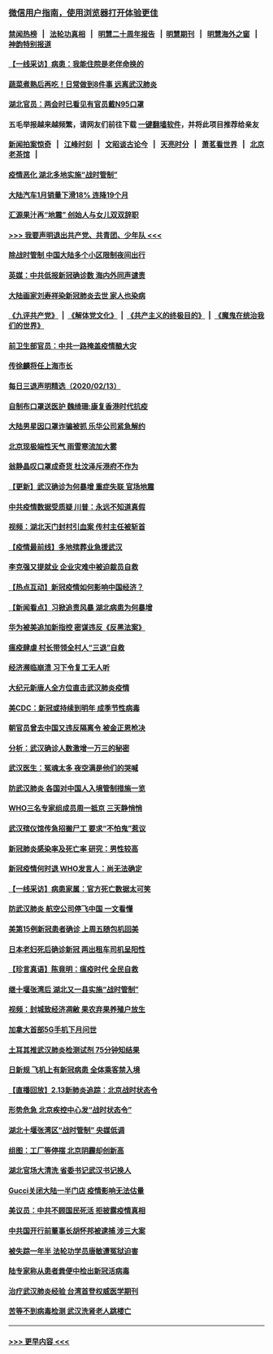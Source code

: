 ### [微信用户指南，使用浏览器打开体验更佳](https://github.com/gfw-breaker/banned-news1/blob/master/indexes/wechat-guide.md?t=0)
#### [禁闻热榜](热点新闻.md?t=0)  &nbsp;&nbsp;|&nbsp;&nbsp; [法轮功真相](https://github.com/gfw-breaker/truth/blob/master/README.md?t=0) &nbsp;&nbsp;|&nbsp;&nbsp; [明慧二十周年报告](https://github.com/gfw-breaker/mh-reports/blob/master/README.md?t=0) &nbsp;&nbsp;|&nbsp;&nbsp;[明慧期刊](https://github.com/gfw-breaker/mh-qikan) &nbsp;&nbsp;|&nbsp;&nbsp; [明慧海外之窗](https://github.com/gfw-breaker/mh-news/blob/master/README.md?t=0) &nbsp;&nbsp;|&nbsp;&nbsp; [神韵特别报道](https://github.com/gfw-breaker/mh-news/blob/master/shenyun.md?t=0)
#### [【一线采访】病患：我能住院是老伴命换的](../pages/nsc413/n11867769.md?t=02141533) 
#### [蔬菜煮熟后再吃！日常做到8件事 远离武汉肺炎](../pages/nsc413/n11867364.md?t=02141533) 
#### [湖北官员：两会时已看见有官员戴N95口罩](../pages/nsc413/n11867926.md?t=02141533) 
#### 五毛举报越来越频繁，请网友们前往下载 [一键翻墙软件](https://github.com/gfw-breaker/ssr-accounts)，并将此项目推荐给亲友
#### [新闻拍案惊奇](https://github.com/gfw-breaker/banned-news1/blob/master/pages/link4.md) &nbsp;&nbsp;|&nbsp;&nbsp; [江峰时刻](https://github.com/gfw-breaker/banned-news1/blob/master/pages/link4.md) &nbsp;&nbsp;|&nbsp;&nbsp; [文昭谈古论今](https://github.com/gfw-breaker/banned-news1/blob/master/pages/link4.md) &nbsp;&nbsp;|&nbsp;&nbsp; [天亮时分](https://github.com/gfw-breaker/banned-news1/blob/master/pages/link4.md) &nbsp;&nbsp;|&nbsp;&nbsp; [萧茗看世界](https://github.com/gfw-breaker/banned-news1/blob/master/pages/link4.md) &nbsp;&nbsp;|&nbsp;&nbsp; [北京老茶馆](https://github.com/gfw-breaker/banned-news1/blob/master/pages/link4.md) &nbsp;&nbsp;|&nbsp;&nbsp; 
#### [疫情恶化 湖北多地实施“战时管制”](../pages/nsc413/n11868179.md?t=02141533) 
#### [大陆汽车1月销量下滑18% 连降19个月](../pages/nsc413/n11867516.md?t=02141533) 
#### [汇源果汁再“地震” 创始人与女儿双双辞职](../pages/nsc413/n11867908.md?t=02141533) 
#### [>>> 我要声明退出共产党、共青团、少年队 <<<](https://github.com/begood0513/goodnews/blob/master/quit/letter.md) 
#### [除战时管制 中国大陆多个小区限制夜间出行](../pages/nsc413/n11867833.md?t=02141533) 
#### [英媒：中共低报新冠确诊数 海内外同声谴责](../pages/nsc413/n11867421.md?t=02141533) 
#### [大陆画家刘寿祥染新冠肺炎去世 家人也染病](../pages/nsc413/n11867813.md?t=02141533) 
#### [《九评共产党》](https://github.com/begood0513/9ping.md/blob/master/README.md) &nbsp;|&nbsp; [《解体党文化》](../../../../jtdwh.md/blob/master/README.md)  &nbsp;|&nbsp; [《共产主义的终极目的》](../../../../gczydzjmd.md/blob/master/README.md) &nbsp;|&nbsp; [《魔鬼在统治我们的世界》](../../../../mgztzwmdsj.md/blob/master/README.md) 
#### [前卫生部官员：中共一路掩盖疫情酿大灾](../pages/nsc413/n11867590.md?t=02141533) 
#### [传徐麟将任上海市长](../pages/nsc413/n11867709.md?t=02141533) 
#### [每日三退声明精选（2020/02/13）](../pages/nsc413/n11867712.md?t=02141533) 
#### [自制布口罩送医护 魏绮珊:康复香港时代抗疫](../pages/nsc413/n11867481.md?t=02141533) 
#### [大陆男星因口罩诈骗被抓 乐华公司紧急解约](../pages/nsc413/n11867354.md?t=02141533) 
#### [北京现极端性天气 雨雪寒流加大雾](../pages/nsc413/n11867619.md?t=02141533) 
#### [翁静晶叹口罩成奇货 杜汶泽斥港府不作为](../pages/nsc413/n11867016.md?t=02141533) 
#### [【更新】武汉确诊为何暴增 重症失联 官场地震](../pages/nsc413/n11801312.md?t=02141533) 
#### [中共疫情数据受质疑 川普：永远不知道真假](../pages/nsc413/n11867195.md?t=02141533) 
#### [视频：湖北天门封村引血案 传村主任被斩首](../pages/nsc413/n11867382.md?t=02141533) 
#### [【疫情最前线】多地殡葬业急援武汉](../pages/nsc413/n11866914.md?t=02141533) 
#### [李克强又提就业 企业灾难中被迫裁员自救](../pages/nsc413/n11867323.md?t=02141533) 
#### [【热点互动】新冠疫情如何影响中国经济？](../pages/nsc413/n11867208.md?t=02141533) 
#### [【新闻看点】习掀追责风暴 湖北病患为何暴增](../pages/nsc413/n11867035.md?t=02141533) 
#### [华为被美追加新指控 密谋违反《反黑法案》](../pages/nsc413/n11867191.md?t=02141533) 
#### [瘟疫肆虐 村长带领全村人“三退”自救](../pages/nsc413/n11861714.md?t=02141533) 
#### [经济濒临崩溃 习下令复工无人听](../pages/nsc413/n11867269.md?t=02141533) 
#### [大纪元新唐人全方位直击武汉肺炎疫情](../pages/nsc413/n11859405.md?t=02141533) 
#### [美CDC：新冠或持续到明年 成季节性病毒](../pages/nsc413/n11867279.md?t=02141533) 
#### [朝官员曾去中国又违反隔离令 被金正恩枪决](../pages/nsc413/n11867087.md?t=02141533) 
#### [分析：武汉确诊人数激增一万三的秘密](../pages/nsc413/n11866187.md?t=02141533) 
#### [武汉医生：冤魂太多 夜空满是他们的哭喊](../pages/nsc413/n11867107.md?t=02141533) 
#### [防武汉肺炎 各国对中国人入境管制措施一览](../pages/nsc413/n11838726.md?t=02141533) 
#### [WHO三名专家组成员周一抵京 三天静悄悄](../pages/nsc413/n11866947.md?t=02141533) 
#### [武汉殡仪馆传急招搬尸工 要求“不怕鬼”惹议](../pages/nsc413/n11866834.md?t=02141533) 
#### [新冠肺炎感染率及死亡率 研究：男性较高](../pages/nsc413/n11866956.md?t=02141533) 
#### [新冠疫情何时退 WHO发言人：尚无法确定](../pages/nsc413/n11866864.md?t=02141533) 
#### [【一线采访】病患家属：官方死亡数据太可笑](../pages/nsc413/n11866840.md?t=02141533) 
#### [防武汉肺炎 航空公司停飞中国 一文看懂](../pages/nsc413/n11866800.md?t=02141533) 
#### [美第15例新冠患者确诊 上周五随包机回美](../pages/nsc413/n11866852.md?t=02141533) 
#### [日本老妇死后确诊新冠 两出租车司机呈阳性](../pages/nsc413/n11866755.md?t=02141533) 
#### [【珍言真语】陈竟明：瘟疫时代 全民自救](../pages/nsc413/n11866765.md?t=02141533) 
#### [继十堰张湾后 湖北又一县实施“战时管制”](../pages/nsc413/n11866748.md?t=02141533) 
#### [视频：封城致经济凋敝 果农弃果养殖户放生](../pages/nsc413/n11866120.md?t=02141533) 
#### [加拿大首部5G手机下月问世](../pages/nsc413/n11864631.md?t=02141533) 
#### [土耳其推武汉肺炎检测试剂 75分钟知结果](../pages/nsc413/n11866520.md?t=02141533) 
#### [日新规 飞机上有新冠病患 全体乘客禁入境](../pages/nsc413/n11866233.md?t=02141533) 
#### [【直播回放】2.13新肺炎追踪：北京战时状态令](../pages/nsc413/n11866261.md?t=02141533) 
#### [形势危急 北京疾控中心发“战时状态令”](../pages/nsc413/n11866362.md?t=02141533) 
#### [湖北十堰张湾区“战时管制” 央媒低调](../pages/nsc413/n11866013.md?t=02141533) 
#### [组图：工厂等停摆 北京阴霾却创新高](../pages/nsc413/n11865856.md?t=02141533) 
#### [湖北官场大清洗 省委书记武汉书记换人](../pages/nsc413/n11865112.md?t=02141533) 
#### [Gucci关闭大陆一半门店 疫情影响无法估量](../pages/nsc413/n11865799.md?t=02141533) 
#### [美议员：中共不顾国民死活 拒披露疫情真相](../pages/nsc413/n11866147.md?t=02141533) 
#### [中共国开行前董事长胡怀邦被逮捕 涉三大案](../pages/nsc413/n11865943.md?t=02141533) 
#### [被失踪一年半 法轮功学员唐敏遭冤狱迫害](../pages/nsc413/n11863707.md?t=02141533) 
#### [陆专家称从患者粪便中检出新冠活病毒](../pages/nsc413/n11865858.md?t=02141533) 
#### [治疗武汉肺炎经验 台湾首登权威医学期刊](../pages/nsc413/n11865669.md?t=02141533) 
#### [苦等不到病毒检测 武汉洗肾老人跳楼亡](../pages/nsc413/n11866020.md?t=02141533) 

----
#### [ >>> 更早内容 <<< ](../indexes/nsc413-earlier.md)
